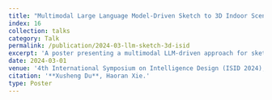 ```yaml
---
title: "Multimodal Large Language Model-Driven Sketch to 3D Indoor Scene Synthesis"
index: 16
collection: talks
category: Talk
permalink: /publication/2024-03-llm-sketch-3d-isid
excerpt: 'A poster presenting a multimodal LLM-driven approach for sketch-to-3D indoor scene synthesis. (Best Poster Award)'
date: 2024-03-01
venue: '4th International Symposium on Intelligence Design (ISID 2024), Online'
citation: '**Xusheng Du**, Haoran Xie.'
type: Poster
---
```


